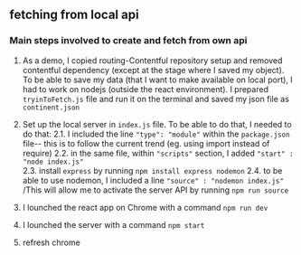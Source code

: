 ## fetching from local api
### Main steps involved to create and fetch from own api

1.  As a demo, I copied routing-Contentful repository setup and removed contentful dependency (except at the stage where I saved my object). To be able to save my data (that I want to make available on local port), I had to work on nodejs (outside the react environment). I prepared `tryinToFetch.js` file and run it on the terminal and saved my json file as `continent.json`

2. Set up the local server in `index.js` file. To be able to do that, I needed to do that:
	2.1. I included the line `"type": "module"` within the `package.json` file-- this is to follow the current trend (eg. using import instead of require) 
	2.2. in the same file, within `"scripts"` section, I added `"start" : "node index.js"`  
	2.3. install `express` by running `npm install express nodemon`
	2.4. to be able to use nodemon, I included a line `"source" : "nodemon index.js"` /This will allow me to activate the server API by running `npm run source`

3. I lounched the react app on Chrome with a command `npm run dev`
4. I lounched the server with a command `npm start`
5. refresh chrome